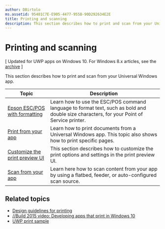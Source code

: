```yaml
---
author: DBirtolo
ms.assetid: 95481C7E-E905-4477-955B-90D292634E2E
title: Printing and scanning
description: This section describes how to print and scan from your Universal Windows app.
---
```

# Printing and scanning

\[ Updated for UWP apps on Windows 10. For Windows 8.x articles, see the [archive](http://go.microsoft.com/fwlink/p/?linkid=619132) \]

This section describes how to print and scan from your Universal Windows app.

| Topic | Description | 
|-------|-------------|
| [Epson ESC/POS with formatting](epson-esc-pos-with-formatting.md) | Learn how to use the ESC/POS command language to format text, such as bold and double size characters, for your Point of Service printer. |
| [Print from your app](print-from-your-app.md) | Learn how to print documents from a Universal Windows app. This topic also shows how to print specific pages. |
| [Customize the print preview UI](customize-the-print-preview-ui.md) | This section describes how to customize the print options and settings in the print preview UI. |
| [Scan from your app](scan-from-your-app.md) | Learn here how to scan content from your app by using a flatbed, feeder, or auto-configured scan source.|

## Related topics

* [Design guidelines for printing](https://msdn.microsoft.com/library/windows/apps/Hh868178)
* [//Build 2015 video: Developing apps that print in Windows 10](https://channel9.msdn.com/Events/Build/2015/2-94)
* [UWP print sample](http://go.microsoft.com/fwlink/p/?LinkId=619984)
 

